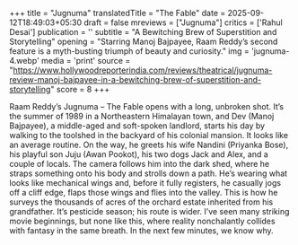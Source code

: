 +++
title = "Jugnuma"
translatedTitle = "The Fable"
date = 2025-09-12T18:49:03+05:30
draft = false
mreviews = ["Jugnuma"]
critics = ['Rahul Desai']
publication = ''
subtitle = "A Bewitching Brew of Superstition and Storytelling"
opening = "Starring Manoj Bajpayee, Raam Reddy’s second feature is a myth-busting triumph of beauty and curiosity."
img = 'jugnuma-4.webp'
media = 'print'
source = "https://www.hollywoodreporterindia.com/reviews/theatrical/jugnuma-review-manoj-bajpayee-in-a-bewitching-brew-of-superstition-and-storytelling"
score = 8
+++

Raam Reddy’s Jugnuma – The Fable opens with a long, unbroken shot. It’s the summer of 1989 in a Northeastern Himalayan town, and Dev (Manoj Bajpayee), a middle-aged and soft-spoken landlord, starts his day by walking to the toolshed in the backyard of his colonial mansion. It looks like an average routine. On the way, he greets his wife Nandini (Priyanka Bose), his playful son Juju (Awan Pookot), his two dogs Jack and Alex, and a couple of locals. The camera follows him into the dark shed, where he straps something onto his body and strolls down a path. He’s wearing what looks like mechanical wings and, before it fully registers, he casually jogs off a cliff edge, flaps those wings and flies into the valley. This is how he surveys the thousands of acres of the orchard estate inherited from his grandfather. It’s pesticide season; his route is wider. I’ve seen many striking movie beginnings, but none like this, where reality nonchalantly collides with fantasy in the same breath. In the next few minutes, we know why.
